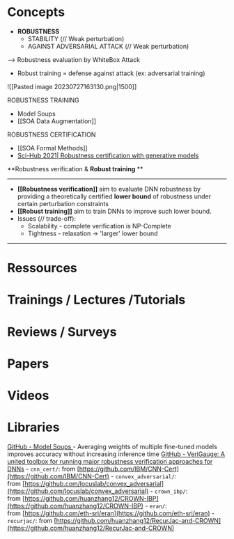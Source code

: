 # Concepts

- **ROBUSTNESS**
	- STABILITY  (// Weak perturbation)
	- AGAINST ADVERSARIAL ATTACK (// Weak perturbation)

--> Robustness evaluation  by WhiteBox Attack
 - Robust training = defense against attack (ex: adversarial training)

![[Pasted image 20230727163130.png|1500]]

ROBUSTNESS TRAINING
- Model Soups
- [[SOA Data Augmentation]]

ROBUSTNESS CERTIFICATION
- [[SOA Formal Methods]]
- [Sci-Hub 2021| Robustness certification with generative models ](https://sci-hub.hkvisa.net/10.1145/3453483.3454100)

**Robustness verification & **Robust training** **
___
- **[[Robustness verification]]** aim to evaluate DNN robustness by providing a theoretically certified **lower bound** of robustness under certain perturbation constraints
- **[[Robust training]]** aim to train DNNs to improve such lower bound.
- Issues (// trade-off):
	- Scalability  - complete verification is NP-Complete
	- Tightness   - relaxation -> 'larger'  lower bound
___


# Ressources

# Trainings / Lectures /Tutorials


# Reviews / Surveys

# Papers

# Videos

# Libraries
[GitHub - Model Soups ](https://github.com/mlfoundations/model-soups) 
	- Averaging weights of multiple fine-tuned models improves accuracy without increasing inference time
 [GitHub - VeriGauge: A united toolbox for running major robustness verification approaches for DNNs](https://github.com/AI-secureVeriGauge)
	- `cnn_cert/`: from [https://github.com/IBM/CNN-Cert](https://github.com/IBM/CNN-Cert)
	- `convex_adversarial/`: from [https://github.com/locuslab/convex_adversarial](https://github.com/locuslab/convex_adversarial)
	- `crown_ibp/`: from [https://github.com/huanzhang12/CROWN-IBP](https://github.com/huanzhang12/CROWN-IBP)
	- `eran/`: from [https://github.com/eth-sri/eran](https://github.com/eth-sri/eran)
	- `recurjac/`: from [https://github.com/huanzhang12/RecurJac-and-CROWN](https://github.com/huanzhang12/RecurJac-and-CROWN)



